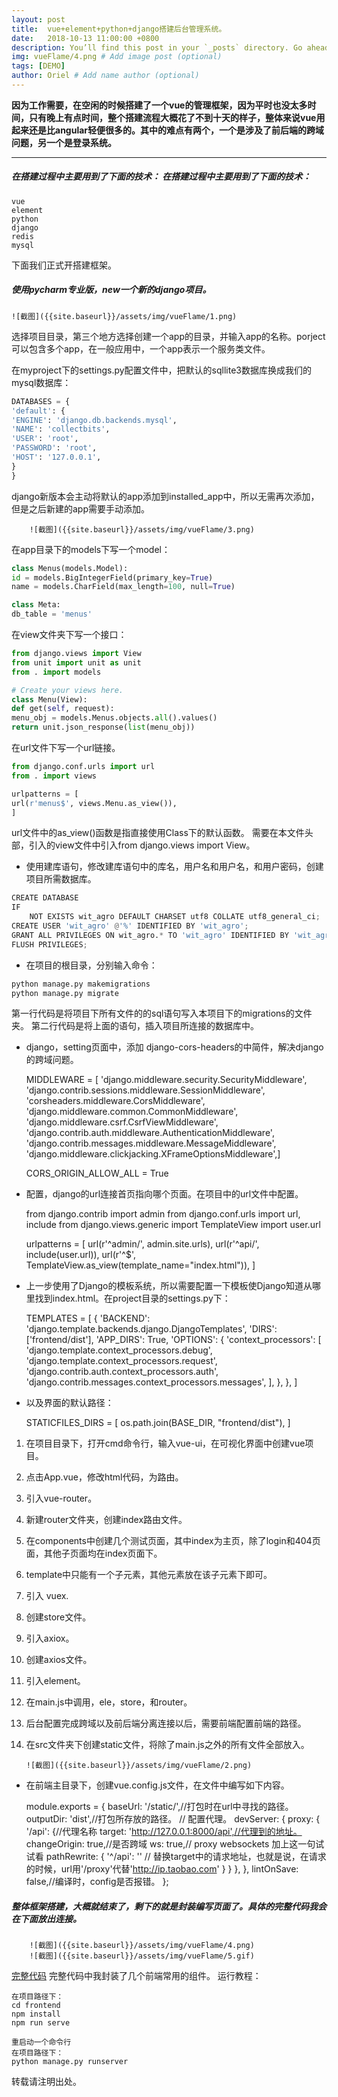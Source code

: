 ```yaml
---
layout: post
title:  vue+element+python+django搭建后台管理系统。
date:   2018-10-13 11:00:00 +0800
description: You’ll find this post in your `_posts` directory. Go ahead and edit it and re-build the site to see your changes. # Add post description (optional)
img: vueFlame/4.png # Add image post (optional)
tags: [DEMO]
author: Oriel # Add name author (optional)
---
```



   **因为工作需要，在空闲的时候搭建了一个vue的管理框架，因为平时也没太多时间，只有晚上有点时间，整个搭建流程大概花了不到十天的样子，整体来说vue用起来还是比angular轻便很多的。其中的难点有两个，一个是涉及了前后端的跨域问题，另一个是登录系统。**

------------

##### 在搭建过程中主要用到了下面的技术：    在搭建过程中主要用到了下面的技术：
    vue
    element
    python
    django
    redis
    mysql
下面我们正式开搭建框架。

##### 使用pycharm专业版，new一个新的django项目。
	![截图]({{site.baseurl}}/assets/img/vueFlame/1.png)

选择项目目录，第三个地方选择创建一个app的目录，并输入app的名称。porject可以包含多个app，在一般应用中，一个app表示一个服务类文件。


在myproject下的settings.py配置文件中，把默认的sqllite3数据库换成我们的mysql数据库：
```python
DATABASES = {
'default': {
'ENGINE': 'django.db.backends.mysql',
'NAME': 'collectbits',
'USER': 'root',
'PASSWORD': 'root',
'HOST': '127.0.0.1',
}
}
```
django新版本会主动将默认的app添加到installed_app中，所以无需再次添加，但是之后新建的app需要手动添加。

		![截图]({{site.baseurl}}/assets/img/vueFlame/3.png)
在app目录下的models下写一个model：
```python
class Menus(models.Model):
id = models.BigIntegerField(primary_key=True)
name = models.CharField(max_length=100, null=True)

class Meta:
db_table = 'menus'
```
在view文件夹下写一个接口：
```python
from django.views import View
from unit import unit as unit
from . import models

# Create your views here.
class Menu(View):
def get(self, request):
menu_obj = models.Menus.objects.all().values()
return unit.json_response(list(menu_obj))
```
在url文件下写一个url链接。
```python
from django.conf.urls import url
from . import views

urlpatterns = [
url(r'menus$', views.Menu.as_view()),
]
```
url文件中的as_view()函数是指直接使用Class下的默认函数。
需要在本文件头部，引入的view文件中引入from django.views import View。

- 使用建库语句，修改建库语句中的库名，用户名和用户名，和用户密码，创建项目所需数据库。
```python
CREATE DATABASE
IF
    NOT EXISTS wit_agro DEFAULT CHARSET utf8 COLLATE utf8_general_ci;
CREATE USER 'wit_agro' @'%' IDENTIFIED BY 'wit_agro';
GRANT ALL PRIVILEGES ON wit_agro.* TO 'wit_agro' IDENTIFIED BY 'wit_agro';
FLUSH PRIVILEGES;
```

- 在项目的根目录，分别输入命令：
```python
python manage.py makemigrations
python manage.py migrate
```
第一行代码是将项目下所有文件的的sql语句写入本项目下的migrations的文件夹。
第二行代码是将上面的语句，插入项目所连接的数据库中。
- django，setting页面中，添加 django-cors-headers的中简件，解决django的跨域问题。


    MIDDLEWARE = [
    'django.middleware.security.SecurityMiddleware',
    'django.contrib.sessions.middleware.SessionMiddleware',
    'corsheaders.middleware.CorsMiddleware',
    'django.middleware.common.CommonMiddleware',
    'django.middleware.csrf.CsrfViewMiddleware',
    'django.contrib.auth.middleware.AuthenticationMiddleware',
    'django.contrib.messages.middleware.MessageMiddleware',
    'django.middleware.clickjacking.XFrameOptionsMiddleware',]
    
    CORS_ORIGIN_ALLOW_ALL = True

- 配置，django的url连接首页指向哪个页面。在项目中的url文件中配置。


    from django.contrib import admin
    from django.conf.urls import url, include
    from django.views.generic import TemplateView
    import user.url
    
    urlpatterns = [
    url(r'^admin/', admin.site.urls),
    url(r'^api/', include(user.url)),
    url(r'^$', TemplateView.as_view(template_name="index.html")),
    ]

- 上一步使用了Django的模板系统，所以需要配置一下模板使Django知道从哪里找到index.html。在project目录的settings.py下：


    TEMPLATES = [
    {
    'BACKEND': 'django.template.backends.django.DjangoTemplates',
    'DIRS': ['frontend/dist'],
    'APP_DIRS': True,
    'OPTIONS': {
    'context_processors': [
    'django.template.context_processors.debug',
    'django.template.context_processors.request',
    'django.contrib.auth.context_processors.auth',
    'django.contrib.messages.context_processors.messages',
    ],
    },
    },
    ]
- 以及界面的默认路径：


    STATICFILES_DIRS = [
    os.path.join(BASE_DIR, "frontend/dist"),
    ]


1. 在项目目录下，打开cmd命令行，输入vue-ui，在可视化界面中创建vue项目。
2. 点击App.vue，修改html代码，为路由。
3. 引入vue-router。
4. 新建router文件夹，创建index路由文件。
5. 在components中创建几个测试页面，其中index为主页，除了login和404页面，其他子页面均在index页面下。
6. template中只能有一个子元素，其他元素放在该子元素下即可。
7. 引入 vuex.
8. 创建store文件。
9. 引入axiox。
10. 创建axios文件。
11. 引入element。
12. 在main.js中调用，ele，store，和router。
13. 后台配置完成跨域以及前后端分离连接以后，需要前端配置前端的路径。
14. 在src文件夹下创建static文件，将除了main.js之外的所有文件全部放入。

		![截图]({{site.baseurl}}/assets/img/vueFlame/2.png)

- 在前端主目录下，创建vue.config.js文件，在文件中编写如下内容。


    module.exports = {
    baseUrl: '/static/',//打包时在url中寻找的路径。
    outputDir: 'dist',//打包所存放的路径。
    // 配置代理。
    devServer: {
    proxy: {
    '/api': {//代理名称
    target: 'http://127.0.0.1:8000/api',//代理到的地址。
    changeOrigin: true,//是否跨域
    ws: true,// proxy websockets 加上这一句试试看
    pathRewrite: {
    '^/api': '' // 替换target中的请求地址，也就是说，在请求的时候，url用'/proxy'代替'http://ip.taobao.com'
    }
    }
    },
    },
    lintOnSave: false,//编译时，config是否报错。
    };

##### 整体框架搭建，大概就结束了，剩下的就是封装编写页面了。具体的完整代码我会在下面放出连接。
		![截图]({{site.baseurl}}/assets/img/vueFlame/4.png)
		![截图]({{site.baseurl}}/assets/img/vueFlame/5.gif)

[完整代码](https://github.com/Oriellee/VUE/tree/master/simpleframe "完整代码")
完整代码中我封装了几个前端常用的组件。
运行教程：


    在项目路径下：
    cd frontend
    npm install
    npm run serve
    
    重启动一个命令行
    在项目路径下：
    python manage.py runserver

转载请注明出处。